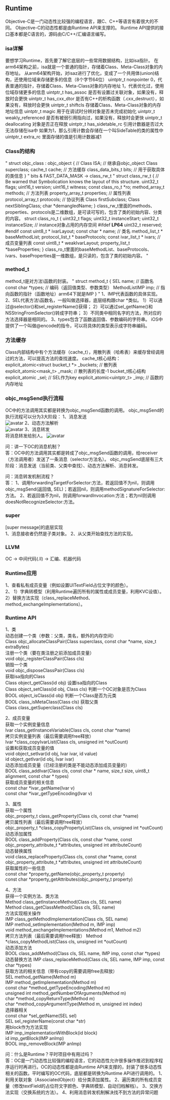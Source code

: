 ##  Runtime

Objective-C是一门动态性比较强的编程语言，跟C、C++等语言有着很大的不同。
Objective-C的动态性都是由Runtime API来支撑的。
Runtime API提供的接口基本都是C语言的，源码由C/C++/汇编语言编写。


### isa详解

要想学习Runtime，首先要了解它底层的一些常用数据结构，比如isa指针。
在arm64架构之前，isa就是一个普通的指针，存储着Class、Meta-Class对象的内存地址。
从arm64架构开始，对isaz进行了优化，变成了一个共用体(union)结构，还使用位域来存储更多的信息（8个字节64位）
uintptr_t nonpointer
0，代表普通的指针，存储着Class、Meta-Class对象的内存地址
1，代表优化过，使用位域存储更多的信息
uintptr_t has_assoc
是否有设置过关联对象，如果没有，释放时会更快
uintptr_t has_cxx_dtor
是否有C++的析构函数（.cxx_destruct），如果没有，释放时会更快
uintptr_t shiftcls
存储着Class、Meta-Class对象的内存地址信息
uintptr_t magic
用于在调试时分辨对象是否未完成初始化
uintptr_t weakly_referenced
是否有被弱引用指向过，如果没有，释放时会更快
uintptr_t deallocating 
对象是否正在释放
uintptr_t has_sidetable_rc
引用计数器是否过大无法存储在isa中
如果为1，那么引用计数会存储在一个叫SideTable的类的属性中
uintptr_t extra_rc
里面存储的值是引用计数器减1


### Class的结构

"
struct objc_class : objc_object {
    // Class ISA;  // 继承自objc_object
    Class superclass;
    cache_t cache;             // 方法缓存
    class_data_bits_t bits;    // 用于获取具体的类信息
}
"
bits & FAST_DATA_MASK -> class_rw_t
"
struct class_rw_t {
    // Be warned that Symbolication knows the layout of this structure.
    uint32_t flags;
    uint16_t version;
    uint16_t witness;
    const class_ro_t *ro;
    method_array_t methods;   // 方法列表
    property_array_t properties;   // 属性列表
    protocol_array_t protocols;   // 协议列表
    Class firstSubclass;
    Class nextSiblingClass;
    char *demangledName;
}
class_rw_t里面的methods、properties、protocols是二维数组，是可读可写的，包含了类的初始内容、分类的内容。
struct class_ro_t {
    uint32_t flags;
    uint32_t instanceStart;
    uint32_t instanceSize;  // instance对象占用的内存空间
#ifdef __LP64__
    uint32_t reserved;
#endif
    const uint8_t * ivarLayout;
    const char * name;  // 类名
    method_list_t * baseMethodList;
    protocol_list_t * baseProtocols;
    const ivar_list_t * ivars;  // 成员变量列表
    const uint8_t * weakIvarLayout;
    property_list_t *baseProperties;
}
class_ro_t里面的baseMethodList、baseProtocols、ivars、baseProperties是一维数组，是只读的，包含了类的初始内容。
"


### method_t

method_t是对方法\函数的封装。
"
struct method_t {
    SEL name;  // 函数名
    const char *types;  // 编码（返回值类型、参数类型）
    MethodListIMP imp;  // 指向函数的指针（函数地址）arm64下就是IMP
}
"
1、IMP代表函数的具体实现。
2、SEL代表方法\函数名，一般叫做选择器，底层结构跟char *类似。
1）可以通过@selector()和sel_registerName()获得；
2）可以通过sel_getName()和NSStringFromSelector()转成字符串；
3）不同类中相同名字的方法，所对应的方法选择器是相同的。
3、types包含了函数返回值、参数编码的字符串。
iOS中提供了一个叫做@encode的指令，可以将具体的类型表示成字符串编码。


### 方法缓存

Class内部结构中有个方法缓存（cache_t），用散列表（哈希表）来缓存曾经调用过的方法，可以提高方法的查找速度。
cache_t核心结构：
explicit_atomic<struct bucket_t *> _buckets;  // 散列表
explicit_atomic<mask_t> _mask;  // 散列表的长度-1
bucket_t核心结构
explicit_atomic<SEL> _sel;  // SEL作为key
explicit_atomic<uintptr_t> _imp;  // 函数的内存地址


### objc_msgSend执行流程

OC中的方法调用其实都是转换为objc_msgSend函数的调用。
objc_msgSend的执行流程可以分为3大阶段：
1、消息发送</br>
![avatar](https://github.com/xzq666/iOS-High/blob/master/iOS-High-Study/iOS-High-Study/Runtime/消息发送.jpg)
2、动态方法解析</br>
![avatar](https://github.com/xzq666/iOS-High/blob/master/iOS-High-Study/iOS-High-Study/Runtime/动态方法解析.jpg)
3、消息转发</br>
将消息转发给别人。
![avatar](https://github.com/xzq666/iOS-High/blob/master/iOS-High-Study/iOS-High-Study/Runtime/消息转发.jpg)


问：讲一下OC的消息机制？</br>
答：OC中的方法调用其实都是转成了objc_msgSend函数的调用，给receiver（方法调用者）发送了一条消息（selector方法名）。
objc_msgSend底层有三大阶段：消息发送（当前类、父类中查找）、动态方法解析、消息转发。


问：消息转发机制流程？</br>
答： 
1、调用forwardingTargetForSelector:方法，若返回值不为nil，则调用objc_msgSend(返回值, SEL)；若返回nil，则调用methodSignatureForSelector:方法。
2、若返回值不为nil，则调用forwardInvocation:方法；若为nil则调用doesNotRecognizeSelector:方法。


### super

[super message]的底层实现</br>
1、消息接收者仍然是子类对象。
2、从父类开始查找方法的实现。


### LLVM

OC -> 中间代码(.ll) -> 汇编、机器代码


### Runtime应用

1、查看私有成员变量（例如设置UITextField占位文字的颜色）。<br/>
2、
1）字典转模型（利用Runtime遍历所有的属性或成员变量，利用KVC设值）。
2）替换方法实现（class_replaceMethod、method_exchangeImplementations）。<br/>


### Runtime API

1、类<br/>
动态创建一个类（参数：父类，类名，额外的内存空间）<br/>
Class objc_allocateClassPair(Class superclass, const char *name, size_t extraBytes)<br/>
注册一个类（要在类注册之前添加成员变量）<br/>
void objc_registerClassPair(Class cls) <br/>
销毁一个类<br/>
void objc_disposeClassPair(Class cls)<br/>
获取isa指向的Class<br/>
Class object_getClass(id obj)
设置isa指向的Class<br/>
Class object_setClass(id obj, Class cls)
判断一个OC对象是否为Class<br/>
BOOL object_isClass(id obj)
判断一个Class是否为元类<br/>
BOOL class_isMetaClass(Class cls)
获取父类<br/>
Class class_getSuperclass(Class cls)

2、成员变量<br/>
获取一个实例变量信息<br/>
Ivar class_getInstanceVariable(Class cls, const char *name)<br/>
拷贝实例变量列表（最后需要调用free释放）<br/>
Ivar *class_copyIvarList(Class cls, unsigned int *outCount)<br/>
设置和获取成员变量的值<br/>
void object_setIvar(id obj, Ivar ivar, id value)<br/>
id object_getIvar(id obj, Ivar ivar)<br/>
动态添加成员变量（已经注册的类是不能动态添加成员变量的）<br/>
BOOL class_addIvar(Class cls, const char * name, size_t size, uint8_t alignment, const char * types)<br/>
获取成员变量的相关信息<br/>
const char *ivar_getName(Ivar v)<br/>
const char *ivar_getTypeEncoding(Ivar v)<br/>

3、属性<br/>
获取一个属性<br/>
objc_property_t class_getProperty(Class cls, const char *name)<br/>
拷贝属性列表（最后需要调用free释放）<br/>
objc_property_t *class_copyPropertyList(Class cls, unsigned int *outCount)<br/>
动态添加属性<br/>
BOOL class_addProperty(Class cls, const char *name, const objc_property_attribute_t *attributes, unsigned int attributeCount)<br/>
动态替换属性<br/>
void class_replaceProperty(Class cls, const char *name, const objc_property_attribute_t *attributes, unsigned int attributeCount)<br/>
获取属性的一些信息<br/>
const char *property_getName(objc_property_t property)<br/>
const char *property_getAttributes(objc_property_t property)<br/>

4、方法<br/>
获得一个实例方法、类方法<br/>
Method class_getInstanceMethod(Class cls, SEL name)<br/>
Method class_getClassMethod(Class cls, SEL name)<br/>
方法实现相关操作<br/>
IMP class_getMethodImplementation(Class cls, SEL name) <br/>
IMP method_setImplementation(Method m, IMP imp)<br/>
void method_exchangeImplementations(Method m1, Method m2) <br/>
拷贝方法列表（最后需要调用free释放）
Method *class_copyMethodList(Class cls, unsigned int *outCount)<br/>
动态添加方法<br/>
BOOL class_addMethod(Class cls, SEL name, IMP imp, const char *types)<br/>
动态替换方法
IMP class_replaceMethod(Class cls, SEL name, IMP imp, const char *types)<br/>
获取方法的相关信息（带有copy的需要调用free去释放）<br/>
SEL method_getName(Method m)<br/>
IMP method_getImplementation(Method m)<br/>
const char *method_getTypeEncoding(Method m)<br/>
unsigned int method_getNumberOfArguments(Method m)<br/>
char *method_copyReturnType(Method m)<br/>
char *method_copyArgumentType(Method m, unsigned int index)<br/>
选择器相关<br/>
const char *sel_getName(SEL sel)<br/>
SEL sel_registerName(const char *str)<br/>
用block作为方法实现<br/>
IMP imp_implementationWithBlock(id block)<br/>
id imp_getBlock(IMP anImp)<br/>
BOOL imp_removeBlock(IMP anImp)<br/>


问：什么是Runtime？平时项目中有用过吗？</br>
答：OC是一门动态性比较强的编程语言，它的动态性允许很多操作推迟到程序程序运行时再进行。OC的动态性都是由Runtime API来支撑的，封装了很多动态性相关的函数。平时编写的OC代码，底层都是转换为Runtime API进行调用的。
1、利用关联对象（AssociatedObject）给分类添加属性。
2、遍历类的所有成员变量（修改textField的占位符文字颜色、字典转模型、自动归档解档）。
3、交换方法实现（交换系统的方法）。
4、利用消息转发机制解决找不到方法的异常问题
